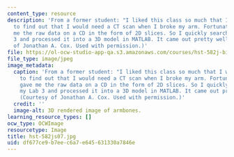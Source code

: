 ```yaml
---
content_type: resource
description: 'From a former student: "I liked this class so much that I was overjoyed
  to find out that I would need a CT scan when I broke my arm. Fortunately, they gave
  me the raw data on a CD in the form of 2D slices. So I quickly searched for my Lab
  3 and processed it into a 3D model in MATLAB. It came out pretty well!" (Courtesy
  of Jonathan A. Cox. Used with permission.)'
file: https://ol-ocw-studio-app-qa.s3.amazonaws.com/courses/hst-582j-biomedical-signal-and-image-processing-spring-2007/df677ce9b7eec6a7e645631330a7846e_hst-582js07.jpg
file_type: image/jpeg
image_metadata:
  caption: 'From a former student: "I liked this class so much that I was overjoyed
    to find out that I would need a CT scan when I broke my arm. Fortunately, they
    gave me the raw data on a CD in the form of 2D slices. So I quickly searched for
    my Lab 3 and processed it into a 3D model in MATLAB. It came out pretty well!"
    (Courtesy of Jonathan A. Cox. Used with permission.)'
  credit: ''
  image-alt: 3D rendered image of armbones.
learning_resource_types: []
ocw_type: OCWImage
resourcetype: Image
title: hst-582js07.jpg
uid: df677ce9-b7ee-c6a7-e645-631330a7846e
---
```

